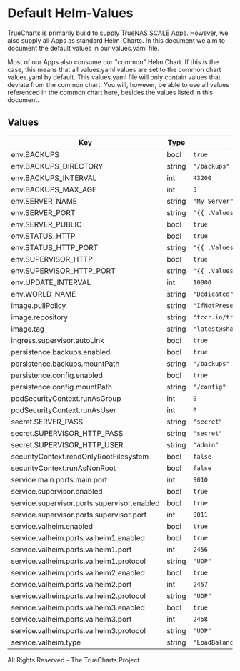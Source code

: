# Default Helm-Values

TrueCharts is primarily build to supply TrueNAS SCALE Apps.
However, we also supply all Apps as standard Helm-Charts. In this document we aim to document the default values in our values.yaml file.

Most of our Apps also consume our "common" Helm Chart.
If this is the case, this means that all values.yaml values are set to the common chart values.yaml by default. This values.yaml file will only contain values that deviate from the common chart.
You will, however, be able to use all values referenced in the common chart here, besides the values listed in this document.

## Values

| Key | Type | Default | Description |
|-----|------|---------|-------------|
| env.BACKUPS | bool | `true` |  |
| env.BACKUPS_DIRECTORY | string | `"/backups"` |  |
| env.BACKUPS_INTERVAL | int | `43200` |  |
| env.BACKUPS_MAX_AGE | int | `3` |  |
| env.SERVER_NAME | string | `"My Server"` |  |
| env.SERVER_PORT | string | `"{{ .Values.service.valheim.ports.valheim1.port }}"` |  |
| env.SERVER_PUBLIC | bool | `true` |  |
| env.STATUS_HTTP | bool | `true` |  |
| env.STATUS_HTTP_PORT | string | `"{{ .Values.service.main.ports.main.port }}"` |  |
| env.SUPERVISOR_HTTP | bool | `true` |  |
| env.SUPERVISOR_HTTP_PORT | string | `"{{ .Values.service.supervisor.ports.supervisor.port }}"` |  |
| env.UPDATE_INTERVAL | int | `10800` |  |
| env.WORLD_NAME | string | `"Dedicated"` |  |
| image.pullPolicy | string | `"IfNotPresent"` |  |
| image.repository | string | `"tccr.io/truecharts/valheim-server"` |  |
| image.tag | string | `"latest@sha256:8f87fda54429923cac3601d581d6dc0ff273ef6438374e9f4b1e5ac1141b461d"` |  |
| ingress.supervisor.autoLink | bool | `true` |  |
| persistence.backups.enabled | bool | `true` |  |
| persistence.backups.mountPath | string | `"/backups"` |  |
| persistence.config.enabled | bool | `true` |  |
| persistence.config.mountPath | string | `"/config"` |  |
| podSecurityContext.runAsGroup | int | `0` |  |
| podSecurityContext.runAsUser | int | `0` |  |
| secret.SERVER_PASS | string | `"secret"` |  |
| secret.SUPERVISOR_HTTP_PASS | string | `"secret"` |  |
| secret.SUPERVISOR_HTTP_USER | string | `"admin"` |  |
| securityContext.readOnlyRootFilesystem | bool | `false` |  |
| securityContext.runAsNonRoot | bool | `false` |  |
| service.main.ports.main.port | int | `9010` |  |
| service.supervisor.enabled | bool | `true` |  |
| service.supervisor.ports.supervisor.enabled | bool | `true` |  |
| service.supervisor.ports.supervisor.port | int | `9011` |  |
| service.valheim.enabled | bool | `true` |  |
| service.valheim.ports.valheim1.enabled | bool | `true` |  |
| service.valheim.ports.valheim1.port | int | `2456` |  |
| service.valheim.ports.valheim1.protocol | string | `"UDP"` |  |
| service.valheim.ports.valheim2.enabled | bool | `true` |  |
| service.valheim.ports.valheim2.port | int | `2457` |  |
| service.valheim.ports.valheim2.protocol | string | `"UDP"` |  |
| service.valheim.ports.valheim3.enabled | bool | `true` |  |
| service.valheim.ports.valheim3.port | int | `2458` |  |
| service.valheim.ports.valheim3.protocol | string | `"UDP"` |  |
| service.valheim.type | string | `"LoadBalancer"` |  |

All Rights Reserved - The TrueCharts Project
